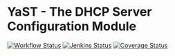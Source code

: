 # YaST - The DHCP Server Configuration Module #

[![Workflow Status](https://github.com/yast/yast-dhcp-server/workflows/CI/badge.svg?branch=master)](
https://github.com/yast/yast-dhcp-server/actions?query=branch%3Amaster)
[![Jenkins Status](https://ci.opensuse.org/buildStatus/icon?job=yast-yast-dhcp-server-master)](
https://ci.opensuse.org/view/Yast/job/yast-yast-dhcp-server-master/)
[![Coverage Status](https://coveralls.io/repos/github/yast/yast-dhcp-server/badge.svg?branch=master)](
https://coveralls.io/github/yast/yast-dhcp-server?branch=master)
